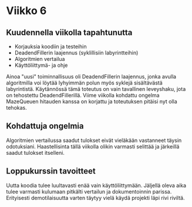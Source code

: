 
# **Viikko 6**

## **Kuudennella viikolla tapahtunutta**

- Korjauksia koodiin ja testeihin
- DeadendFillerin laajennus (syklillisiin labyrintteihin)
- Algoritmien vertailua
- Käyttöliittymä- ja ohje

Ainoa "uusi" toiminnallisuus oli DeadendFillerin laajennus, jonka avulla algoritmilla voi löytää lyhyimmän polun myös syklejä sisältävästä labyrintistä. Käytännössä tämä toteutus on vain tavallinen leveyshaku, jota on tehostettu DeadendFillerillä. Viime viikolla kohdattu ongelma MazeQueuen hitauden kanssa on korjattu ja toteutuksen pitäisi nyt olla tehokas.

## **Kohdattuja ongelmia**

Algoritmien vertailussa saadut tulokset eivät vieläkään vastanneet täysin odotuksiani. Haastellisinta tällä viikolla olikin varmasti selittää ja järkeillä saadut tulokset itselleni.

## **Loppukurssin tavoitteet**

Uutta koodia tulee luultavasti enää vain käyttöliittymään. Jäljellä oleva aika tulee varmasti kulumaan pitkälti vertailun ja dokumentoinnin parissa. Erityisesti demotilaisuutta varten täytyy vielä käydä projekti läpi rivi riviltä.

